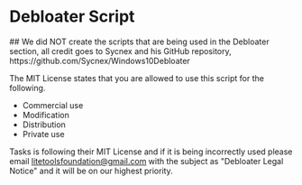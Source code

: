 <h1>Debloater Script</h1>
## We did NOT create the scripts that are being used in the Debloater section, all credit goes to Sycnex and his GitHub repository, https://github.com/Sycnex/Windows10Debloater

The MIT License states that you are allowed to use this script for the following.
 - Commercial use
 - Modification
 - Distribution
 - Private use

Tasks is following their MIT License and if it is being incorrectly used please email litetoolsfoundation@gmail.com with the subject as "Debloater Legal Notice" and it will be 
on our highest priority.
